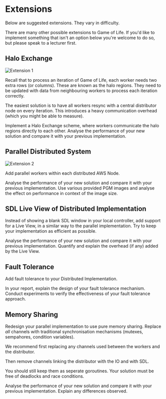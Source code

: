 # Extensions

Below are suggested extensions.
They vary in difficulty.

There are many other possible extensions to Game of Life.
If you'd like to implement something that isn't an option below you're welcome to do so, but please speak to a lecturer first.

## Halo Exchange

![Extension 1](/assets/cw_diagrams-Extensions_1.png)

Recall that to process an iteration of Game of Life, each worker needs two extra rows (or columns).
These are known as the halo regions.
They need to be updated with data from neighbouring workers to process each iteration correctly.

The easiest solution is to have all workers resync with a central distributor node on every iteration.
This introduces a heavy communication overhead (which you might be able to measure).

Implement a Halo Exchange scheme, where workers communicate the halo regions directly to each other. Analyse the performance of your new solution and compare it with your previous implementation.

## Parallel Distributed System

![Extension 2](/assets/cw_diagrams-Extensions_2.png)

Add parallel workers within each distributed AWS Node.

Analyse the performance of your new solution and compare it with your previous implementation.
Use various provided PGM images and analyse the effect on performance in context of the image size.

## SDL Live View of Distributed Implementation

Instead of showing a blank SDL window in your local controller, add support for a Live View, in a similar way to the parallel implementation.
Try to keep your implementation as efficient as possible.

Analyse the performance of your new solution and compare it with your previous implementation.
Quantify and explain the overhead (if any) added by the Live View.

## Fault Tolerance

Add fault tolerance to your Distributed Implementation.

In your report, explain the design of your fault tolerance mechanism.
Conduct experiments to verify the effectiveness of your fault tolerance approach.

## Memory Sharing

Redesign your parallel implementation to use pure memory sharing.
Replace *all* channels with traditional synchronisation mechanisms (mutexes, sempahores, condition variables).

We recommend first replacing any channels used between the workers and the distributor.

Then remove channels linking the distributor with the IO and with SDL.

You should still keep them as seperate goroutines.
Your solution must be free of deadlocks and race conditions.

Analyse the performance of your new solution and compare it with your previous implementation.
Explain any differences observed.
